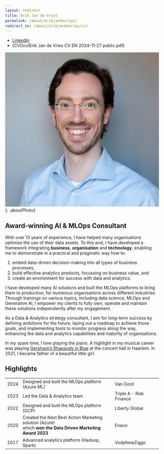 ```yaml
---
layout: redirect
title: Erik Jan de Vries
permalink: /about/erikjandevries/
redirect_to: /about/erikjandevries/cv/
---
```


- [LinkedIn](https://linkedin.com/in/erikjandevries)
- [CV](cv/Erik Jan de Vries CV EN 2024-11-27 public.pdf)

<!-- <object data="Erik Jan de Vries CV EN 2024-11-27 public.pdf" type="application/pdf" width="100%" height="800px">
    <p>Your browser does not support PDFs. <a href="Erik Jan de Vries CV EN 2024-09-29.pdf">Download the CV</a>.</p>
</object> -->

![Erik Jan de Vries](erikjandevries.jpg){: .aboutPhoto}

## Award-winning AI & MLOps Consultant

With over 13 years of experience, I have helped many organisations optimise the use of their data assets. To this end, I have developed a framework integrating **business**, **organisation** and **technology**, enabling me to demonstrate in a practical and pragmatic way how to:

1. embed data-driven decision-making into all types of business processes,
2. build effective analytics products, focussing on business value, and 
3. create an environment for success with data and analytics.

I have developed many AI solutions and built the MLOps platforms to bring them to production, for numerous organisations across different industries. Through trainings on various topics, including data science, MLOps and Generative AI, I empower my clients to fully own, operate and maintain these solutions independently after my engagement.

As a Data & Analytics strategy consultant, I aim for long-term success by defining ambitions for the future, laying out a roadmap to achieve those goals, and implementing tools to monitor progress along the way, enhancing the data and analytics capabilities and maturity of organisations.

In my spare time, I love playing the piano. A highlight in my musical career was playing [Gershwin’s Rhapsody in Blue](http://www.youtube.com/watch?v=lJsnGprFRa8) at the concert hall in Haarlem. In 2021, I became father of a beautiful little girl.

## Highlights

|      |                                                                                                                |                         | 
|------|----------------------------------------------------------------------------------------------------------------|-------------------------| 
| 2024 | Designed and built the MLOps platform (Azure ML)                                                               | Van Oord                |
| 2023 | Led the Data & Analytics team                                                                                  | Triple A - Risk Finance |
| 2022 | Designed and built the MLOps platform (GCP)                                                                    | Liberty Global          |
| 2020 | Created the Next Best Action Marketing solution (Azure)<br/>which **won the Data Driven Marketing Award 2023** | Eneco                   |
| 2017 | Advanced analytics platform (Hadoop, Spark)                                                                    | VodafoneZiggo           |
